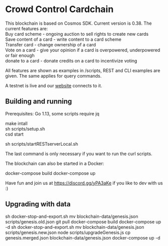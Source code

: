 # Crowd Control Cardchain

This blockchain is based on Cosmos SDK. Current version is 0.38.
The current features are:  
Buy card scheme - ongoing auction to sell rights to create new cards  
Save content of a card - write content to a card scheme  
Transfer card - change ownership of a card  
Vote on a card - give your opinion if a card is overpowered, underpowered or fair enough  
donate to a card - donate credits on a card to incentivize voting  

All features are shown as examples in /scripts, REST and CLI examples are given. The same applies for query commands.

A testnet is live and our [website](https://www.crowdcontrol.network) connects to it.

## Building and running

Prerequisites: Go 1.13, some scripts require jq

make intall  
sh scripts/setup.sh  
csd start  

sh scripts/startRESTserverLocal.sh

The last command is only necessary if you want to run the curl scripts.

The blockchain can also be started in a Docker:

docker-compose build
docker-compose up

Have fun and join us at https://discord.gg/yPA3aKe if you like to dev with us :)

## Upgrading with data

sh docker-stop-and-export.sh
mv blockchain-data/genesis.json scripts/genesis.old.json
git pull
docker-compose build
docker-compose up -d
sh docker-stop-and-export.sh
mv blockchain-data/genesis.json scripts/genesis.new.json
node scripts/upgradeGenesis.js
cp genesis.merged.json blockchain-data/genesis.json
docker-compose up -d
